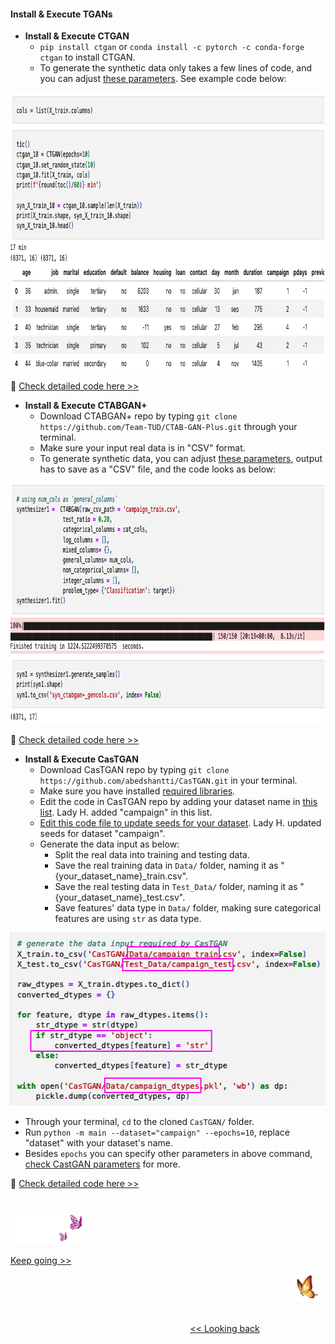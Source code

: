 #### Install & Execute TGANs

* <b>Install & Execute CTGAN</b>
  * `pip install ctgan` or `conda install -c pytorch -c conda-forge ctgan` to install CTGAN.
  * To generate the synthetic data only takes a few lines of code, and you can adjust [these parameters][14]. See example code below:
<img src="https://github.com/lady-h-world/My_Garden/blob/main/images/Secret_Guest_images/ctgan_syn_gen_code.png" width="903" height="444" />
  
🌻 [Check detailed code here >>][5] 


* <b>Install & Execute CTABGAN+</b>
  * Download CTABGAN+ repo by typing `git clone https://github.com/Team-TUD/CTAB-GAN-Plus.git` through your terminal.
  * Make sure your input real data is in "CSV" format.
  * To generate synthetic data, you can adjust [these parameters][4], output has to save as a "CSV" file, and the code 
    looks as below:
<img src="https://github.com/lady-h-world/My_Garden/blob/main/images/Secret_Guest_images/ctabgan+_syn_gen_code.png" width="903" height="385" />

🌻 [Check detailed code here >>][3] 


* <b>Install & Execute CasTGAN</b>
  * Download CasTGAN repo by typing `git clone https://github.com/abedshantti/CasTGAN.git` in your terminal.
  * Make sure you have installed [required libraries][7].
  * Edit the code in CasTGAN repo by adding your dataset name in [this list][8]. Lady H. added "campaign" in this list.
  * [Edit this code file to update seeds for your dataset][9]. Lady H. updated seeds for dataset "campaign".
  * Generate the data input as below:
    * Split the real data into training and testing data.
    * Save the real training data in `Data/` folder, naming it as "{your_dataset_name}_train.csv".
    * Save the real testing data in `Test_Data/` folder, naming it as "{your_dataset_name}_test.csv".
    * Save features' data type in `Data/` folder, making sure categorical features are using `str` as data type.
<img src="https://github.com/lady-h-world/My_Garden/blob/main/images/Secret_Guest_images/castgan_data_input.png" width="528" height="277" />
  
  * Through your terminal, `cd` to the cloned `CasTGAN/` folder.
  * Run `python -m main --dataset="campaign" --epochs=10`, replace "dataset" with your dataset's name.
  * Besides `epochs` you can specify other parameters in above command, [check CastGAN parameters][10] for more.

🌻 [Check detailed code here >>][13] 


#
<p align="left">
<img src="https://github.com/lady-h-world/My_Garden/blob/main/images/follow_us.png" width="120" height="50" />
</p>

[Keep going >>][11]

<p align="right">
<img src="https://github.com/lady-h-world/My_Garden/blob/main/images/going_back.png" width="60" height="44" />
</p>

&nbsp;&nbsp;&nbsp;&nbsp;&nbsp;&nbsp;&nbsp;&nbsp;&nbsp;&nbsp;&nbsp;&nbsp;&nbsp;&nbsp;&nbsp;&nbsp;&nbsp;&nbsp;&nbsp;&nbsp;&nbsp;&nbsp;&nbsp;&nbsp;&nbsp;&nbsp;&nbsp;&nbsp;&nbsp;&nbsp;&nbsp;&nbsp;&nbsp;&nbsp;&nbsp;&nbsp;&nbsp;&nbsp;&nbsp;&nbsp;&nbsp;&nbsp;&nbsp;&nbsp;&nbsp;&nbsp;&nbsp;&nbsp;&nbsp;&nbsp;&nbsp;&nbsp;&nbsp;&nbsp;&nbsp;&nbsp;&nbsp;&nbsp;&nbsp;&nbsp;&nbsp;&nbsp;&nbsp;&nbsp;&nbsp;&nbsp;&nbsp;&nbsp;&nbsp;&nbsp;&nbsp;&nbsp;&nbsp;&nbsp;&nbsp;&nbsp;&nbsp;&nbsp;&nbsp;&nbsp;&nbsp;&nbsp;&nbsp;&nbsp;&nbsp;&nbsp;&nbsp;&nbsp;&nbsp;&nbsp;&nbsp;&nbsp;&nbsp;&nbsp;&nbsp;&nbsp;&nbsp;&nbsp;&nbsp;&nbsp;&nbsp;&nbsp;&nbsp;&nbsp;&nbsp;&nbsp;&nbsp;&nbsp;&nbsp;&nbsp;&nbsp;&nbsp;&nbsp;&nbsp;&nbsp;&nbsp;&nbsp;&nbsp;&nbsp;&nbsp;&nbsp;&nbsp;&nbsp;&nbsp;&nbsp;&nbsp;&nbsp;&nbsp;&nbsp;&nbsp;&nbsp;&nbsp;&nbsp;&nbsp;&nbsp;&nbsp;&nbsp;&nbsp;&nbsp;&nbsp;&nbsp;&nbsp;&nbsp;&nbsp;&nbsp;&nbsp;&nbsp;&nbsp;&nbsp;&nbsp;&nbsp;&nbsp;&nbsp;&nbsp;&nbsp;&nbsp;&nbsp;&nbsp;&nbsp;&nbsp;&nbsp;&nbsp;&nbsp;&nbsp;&nbsp;&nbsp;&nbsp;&nbsp;&nbsp;&nbsp;&nbsp;&nbsp;&nbsp;&nbsp;&nbsp;&nbsp;&nbsp;&nbsp;&nbsp;&nbsp;&nbsp;&nbsp;&nbsp;&nbsp;&nbsp;&nbsp;&nbsp;&nbsp;&nbsp;&nbsp;&nbsp;&nbsp;&nbsp;&nbsp;&nbsp;&nbsp;&nbsp;&nbsp;&nbsp;&nbsp;&nbsp;[<< Looking back][12]


[1]:https://github.com/sdv-dev/CTGAN?tab=readme-ov-file#use-the-ctgan-standalone-library
[2]:https://github.com/sdv-dev/CTGAN?tab=readme-ov-file#usage-example
[3]:https://github.com/lady-h-world/My_Garden/blob/main/code/secret_guest/syn_data_exps/syn_ctabgan%2B.ipynb
[4]:https://github.com/Team-TUD/CTAB-GAN-Plus/blob/main/model/ctabgan.py#L17-L25
[5]:https://github.com/lady-h-world/My_Garden/blob/main/code/secret_guest/syn_data_exps/syn_ctgan.ipynb
[6]:https://github.com/lady-h-world/My_Garden/blob/main/code/secret_guest/syn_data_exps/syn_castgan.ipynb
[7]:https://github.com/abedshantti/castgan#system-requirements
[8]:https://github.com/abedshantti/CasTGAN/blob/main/main.py#L19-L31
[9]:https://github.com/abedshantti/CasTGAN/blob/main/main.py#L206-L257
[10]:https://github.com/abedshantti/CasTGAN/blob/main/Model/CasTGAN.py#L380-L413
[11]:https://github.com/lady-h-world/My_Garden/blob/main/reading_pages/Secret_Guest/tgans7.md
[12]:https://github.com/lady-h-world/My_Garden/blob/main/reading_pages/Secret_Guest/tgans5.md
[13]:https://github.com/lady-h-world/My_Garden/blob/main/code/secret_guest/syn_data_exps/syn_castgan.ipynb
[14]:https://github.com/sdv-dev/CTGAN/blob/main/ctgan/synthesizers/ctgan.py#L107-L144
